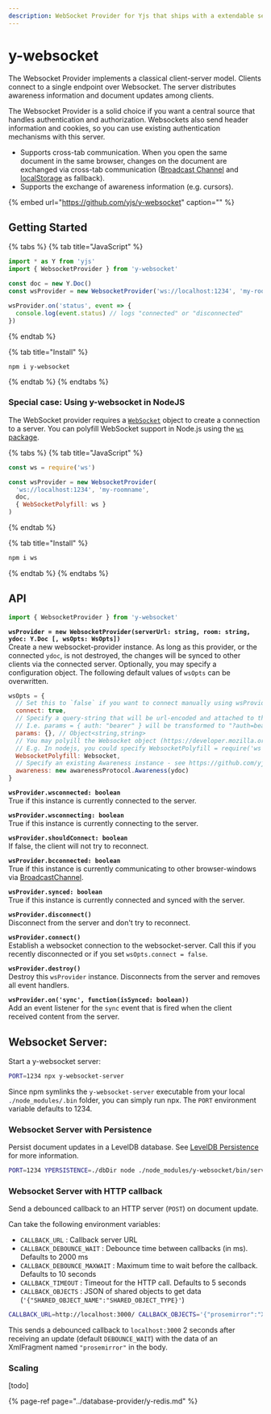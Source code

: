 ```yaml
---
description: WebSocket Provider for Yjs that ships with a extendable server implementation
---
```


# y-websocket

The Websocket Provider implements a classical client-server model. Clients connect to a single endpoint over Websocket. The server distributes awareness information and document updates among clients.

The Websocket Provider is a solid choice if you want a central source that handles authentication and authorization. Websockets also send header information and cookies, so you can use existing authentication mechanisms with this server.

* Supports cross-tab communication. When you open the same document in the same browser, changes on the document are exchanged via cross-tab communication \([Broadcast Channel](https://developer.mozilla.org/en-US/docs/Web/API/Broadcast_Channel_API) and [localStorage](https://developer.mozilla.org/en-US/docs/Web/API/Window/localStorage) as fallback\).
* Supports the exchange of awareness information \(e.g. cursors\).

{% embed url="https://github.com/yjs/y-websocket" caption="" %}

## Getting Started

{% tabs %}
{% tab title="JavaScript" %}
```javascript
import * as Y from 'yjs'
import { WebsocketProvider } from 'y-websocket'

const doc = new Y.Doc()
const wsProvider = new WebsocketProvider('ws://localhost:1234', 'my-roomname', doc)

wsProvider.on('status', event => {
  console.log(event.status) // logs "connected" or "disconnected"
})
```
{% endtab %}

{% tab title="Install" %}
```
npm i y-websocket
```
{% endtab %}
{% endtabs %}

### Special case: Using y-websocket in NodeJS

The WebSocket provider requires a [`WebSocket`](https://developer.mozilla.org/en-US/docs/Web/API/WebSocket) object to create a connection to a server. You can polyfill WebSocket support in Node.js using the [`ws` package](https://www.npmjs.com/package/ws).

{% tabs %}
{% tab title="JavaScript" %}
```javascript
const ws = require('ws')

const wsProvider = new WebsocketProvider(
  'ws://localhost:1234', 'my-roomname',
  doc,
  { WebSocketPolyfill: ws }
)
```
{% endtab %}

{% tab title="Install" %}
```bash
npm i ws
```
{% endtab %}
{% endtabs %}

## API

```javascript
import { WebsocketProvider } from 'y-websocket'
```

**`wsProvider = new WebsocketProvider(serverUrl: string, room: string, ydoc: Y.Doc [, wsOpts: WsOpts])`**  
    Create a new websocket-provider instance. As long as this provider, or the connected `ydoc`, is not destroyed, the changes will be synced to other clients via the connected server. Optionally, you may specify a configuration object. The following default values of `wsOpts` can be overwritten. 

```javascript
wsOpts = {
  // Set this to `false` if you want to connect manually using wsProvider.connect()
  connect: true,
  // Specify a query-string that will be url-encoded and attached to the `serverUrl`
  // I.e. params = { auth: "bearer" } will be transformed to "?auth=bearer"
  params: {}, // Object<string,string>
  // You may polyill the Websocket object (https://developer.mozilla.org/en-US/docs/Web/API/WebSocket).
  // E.g. In nodejs, you could specify WebsocketPolyfill = require('ws')
  WebsocketPolyfill: Websocket,
  // Specify an existing Awareness instance - see https://github.com/yjs/y-protocols
  awareness: new awarenessProtocol.Awareness(ydoc)
}
```

**`wsProvider.wsconnected: boolean`**  
    True if this instance is currently connected to the server.

**`wsProvider.wsconnecting: boolean`**  
    True if this instance is currently connecting to the server.

**`wsProvider.shouldConnect: boolean`**  
    If false, the client will not try to reconnect.  

**`wsProvider.bcconnected: boolean`**  
    True if this instance is currently communicating to other browser-windows via [BroadcastChannel](https://developer.mozilla.org/en-US/docs/Web/API/BroadcastChannel).

**`wsProvider.synced: boolean`**  
    True if this instance is currently connected and synced with the server.

**`wsProvider.disconnect()`**  
    Disconnect from the server and don't try to reconnect.

**`wsProvider.connect()`**   
    Establish a websocket connection to the websocket-server. Call this if you recently disconnected or if you set `wsOpts.connect = false`.

**`wsProvider.destroy()`**  
    Destroy this `wsProvider` instance. Disconnects from the server and removes all event handlers.

**`wsProvider.on('sync', function(isSynced: boolean))`**  
    Add an event listener for the `sync` event that is fired when the client received content from the server.

## Websocket Server:

Start a y-websocket server:

```bash
PORT=1234 npx y-websocket-server
```

Since npm symlinks the `y-websocket-server` executable from your local `./node_modules/.bin` folder, you can simply run npx. The `PORT` environment variable defaults to 1234.

### Websocket Server with Persistence

Persist document updates in a LevelDB database. See [LevelDB Persistence](../database-provider/y-leveldb.md) for more information.

```bash
PORT=1234 YPERSISTENCE=./dbDir node ./node_modules/y-websocket/bin/server.js
```

### Websocket Server with HTTP callback

Send a debounced callback to an HTTP server \(`POST`\) on document update.

Can take the following environment variables:

* `CALLBACK_URL` : Callback server URL
* `CALLBACK_DEBOUNCE_WAIT` : Debounce time between callbacks \(in ms\). Defaults to 2000 ms 
* `CALLBACK_DEBOUNCE_MAXWAIT` : Maximum time to wait before the callback. Defaults to 10 seconds
* `CALLBACK_TIMEOUT` : Timeout for the HTTP call. Defaults to 5 seconds
* `CALLBACK_OBJECTS` : JSON of shared objects to get data \(`'{"SHARED_OBJECT_NAME":"SHARED_OBJECT_TYPE}'`\)

```bash
CALLBACK_URL=http://localhost:3000/ CALLBACK_OBJECTS='{"prosemirror":"XmlFragment"}' npm start
```

This sends a debounced callback to `localhost:3000` 2 seconds after receiving an update \(default `DEBOUNCE_WAIT`\) with the data of an XmlFragment named `"prosemirror"` in the body.

### Scaling

\[todo\]

{% page-ref page="../database-provider/y-redis.md" %}



